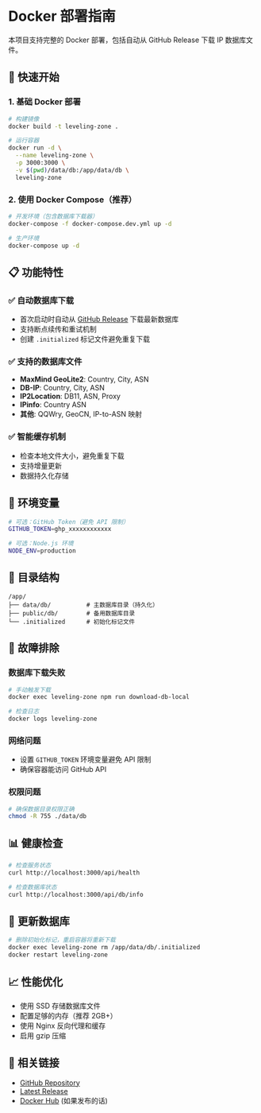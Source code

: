 # Docker 部署指南

本项目支持完整的 Docker 部署，包括自动从 GitHub Release 下载 IP 数据库文件。

## 🚀 快速开始

### 1. 基础 Docker 部署

```bash
# 构建镜像
docker build -t leveling-zone .

# 运行容器
docker run -d \
  --name leveling-zone \
  -p 3000:3000 \
  -v $(pwd)/data/db:/app/data/db \
  leveling-zone
```

### 2. 使用 Docker Compose（推荐）

```bash
# 开发环境（包含数据库下载器）
docker-compose -f docker-compose.dev.yml up -d

# 生产环境
docker-compose up -d
```

## 📋 功能特性

### ✅ 自动数据库下载

- 首次启动时自动从 [GitHub Release](https://github.com/lucking7/leveling.zone/releases) 下载最新数据库
- 支持断点续传和重试机制
- 创建 `.initialized` 标记文件避免重复下载

### ✅ 支持的数据库文件

- **MaxMind GeoLite2**: Country, City, ASN
- **DB-IP**: Country, City, ASN
- **IP2Location**: DB11, ASN, Proxy
- **IPinfo**: Country ASN
- **其他**: QQWry, GeoCN, IP-to-ASN 映射

### ✅ 智能缓存机制

- 检查本地文件大小，避免重复下载
- 支持增量更新
- 数据持久化存储

## 🔧 环境变量

```bash
# 可选：GitHub Token（避免 API 限制）
GITHUB_TOKEN=ghp_xxxxxxxxxxxx

# 可选：Node.js 环境
NODE_ENV=production
```

## 📁 目录结构

```
/app/
├── data/db/          # 主数据库目录（持久化）
├── public/db/        # 备用数据库目录
└── .initialized      # 初始化标记文件
```

## 🐛 故障排除

### 数据库下载失败

```bash
# 手动触发下载
docker exec leveling-zone npm run download-db-local

# 检查日志
docker logs leveling-zone
```

### 网络问题

- 设置 `GITHUB_TOKEN` 环境变量避免 API 限制
- 确保容器能访问 GitHub API

### 权限问题

```bash
# 确保数据目录权限正确
chmod -R 755 ./data/db
```

## 📊 健康检查

```bash
# 检查服务状态
curl http://localhost:3000/api/health

# 检查数据库状态
curl http://localhost:3000/api/db/info
```

## 🔄 更新数据库

```bash
# 删除初始化标记，重启容器将重新下载
docker exec leveling-zone rm /app/data/db/.initialized
docker restart leveling-zone
```

## 📈 性能优化

- 使用 SSD 存储数据库文件
- 配置足够的内存（推荐 2GB+）
- 使用 Nginx 反向代理和缓存
- 启用 gzip 压缩

## 🔗 相关链接

- [GitHub Repository](https://github.com/lucking7/leveling.zone)
- [Latest Release](https://github.com/lucking7/leveling.zone/releases/latest)
- [Docker Hub](https://hub.docker.com) (如果发布的话)
